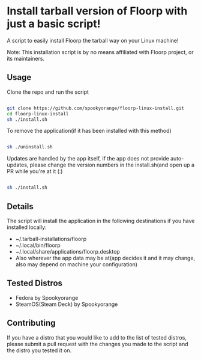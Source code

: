 # Install tarball version of Floorp with just a basic script!

A script to easily install Floorp the tarball way on your Linux machine!

Note: This installation script is by no means affiliated with Floorp project, or its maintainers.

## Usage

Clone the repo and run the script
```bash

git clone https://github.com/spookyorange/floorp-linux-install.git
cd floorp-linux-install
sh ./install.sh

```

To remove the application(if it has been installed with this method)
```bash

sh ./uninstall.sh

```

Updates are handled by the app itself, if the app does not provide auto-updates, please change the version numbers in the install.sh(and open up a PR while you're at it (:)

```bash

sh ./install.sh

```

## Details

The script will install the application in the following destinations if you have installed locally:

- ~/.tarball-installations/floorp
- ~/.local/bin/floorp
- ~/.local/share/applications/floorp.desktop
- Also wherever the app data may be at(app decides it and it may change, also may depend on machine your configuration)

## Tested Distros

- Fedora by Spookyorange
- SteamOS(Steam Deck) by Spookyorange

## Contributing

If you have a distro that you would like to add to the list of tested distros, please submit a pull request with the changes you made to the script and the distro you tested it on.
